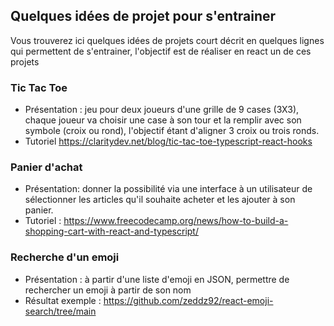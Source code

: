 ## Quelques idées de projet pour s'entrainer

Vous trouverez ici quelques idées de projets court décrit en quelques lignes qui permettent de s'entrainer, l'objectif est de réaliser en react un de ces projets


### Tic Tac Toe

* Présentation : jeu pour deux joueurs d'une grille de 9 cases (3X3), chaque joueur va choisir une case à son tour et la remplir avec son symbole (croix ou rond), l'objectif étant d'aligner 3 croix ou trois ronds.
* Tutoriel  https://claritydev.net/blog/tic-tac-toe-typescript-react-hooks

### Panier d'achat

* Présentation: donner la possibilité via une interface à un utilisateur de sélectionner les articles qu'il souhaite acheter et les ajouter à son panier.
* Tutoriel : https://www.freecodecamp.org/news/how-to-build-a-shopping-cart-with-react-and-typescript/

### Recherche d'un emoji

* Présentation : à partir d'une liste d'emoji en JSON, permettre de rechercher un emoji à partir de son nom
* Résultat exemple : https://github.com/zeddz92/react-emoji-search/tree/main

